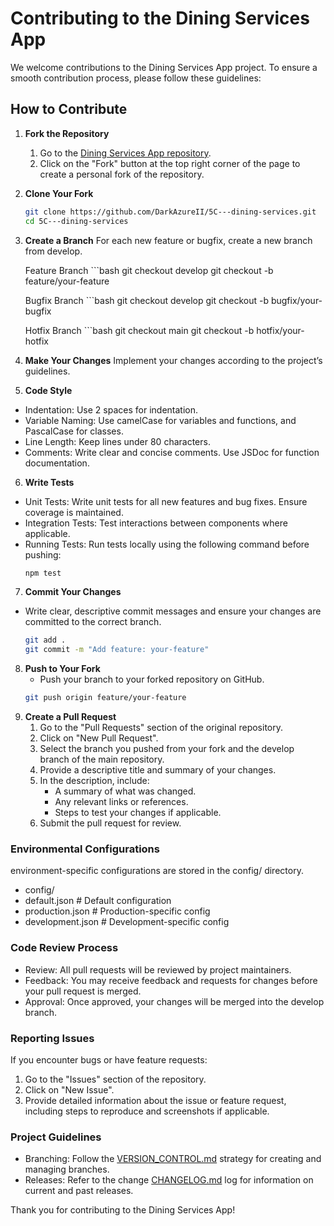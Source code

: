 # Contributing to the Dining Services App

We welcome contributions to the Dining Services App project. To ensure a smooth contribution process, please follow these guidelines:

## How to Contribute

1. **Fork the Repository**
    1. Go to the [Dining Services App repository](https://github.com/DarkAzureII/5C---dining-services).
    2. Click on the "Fork" button at the top right corner of the page to create a personal fork of the repository.

2. **Clone Your Fork**
   ```bash
   git clone https://github.com/DarkAzureII/5C---dining-services.git
   cd 5C---dining-services

3. **Create a Branch**
    For each new feature or bugfix, create a new branch from develop.

    Feature Branch
        ```bash
        git checkout develop
        git checkout -b feature/your-feature

    Bugfix Branch
        ```bash
        git checkout develop
        git checkout -b bugfix/your-bugfix

    Hotfix Branch
        ```bash
        git checkout main
        git checkout -b hotfix/your-hotfix


4. **Make Your Changes**
    Implement your changes according to the project’s guidelines.

5. **Code Style**
- Indentation: Use 2 spaces for indentation.
- Variable Naming: Use camelCase for variables and functions, and PascalCase for classes.
- Line Length: Keep lines under 80 characters.
- Comments: Write clear and concise comments. Use JSDoc for function documentation.

6. **Write Tests**
- Unit Tests: Write unit tests for all new features and bug fixes. Ensure coverage is maintained.
- Integration Tests: Test interactions between components where applicable.
- Running Tests: Run tests locally using the following command before pushing:
    ```bash
    npm test

7. **Commit Your Changes**
  - Write clear, descriptive commit messages and ensure your changes are committed to the correct branch.
    ```bash
    git add .
    git commit -m "Add feature: your-feature"

8. **Push to Your Fork**
   - Push your branch to your forked repository on GitHub.
    ```bash
    git push origin feature/your-feature

9. **Create a Pull Request**
    1. Go to the "Pull Requests" section of the original repository.
    2. Click on "New Pull Request".
    3. Select the branch you pushed from your fork and the develop branch of the main repository.
    4. Provide a descriptive title and summary of your changes.
    5. In the description, include:
        - A summary of what was changed.
        - Any relevant links or references.
        - Steps to test your changes if applicable.
    6. Submit the pull request for review.

### Environmental Configurations
environment-specific configurations are stored in the config/ directory.
- config/
- default.json       # Default configuration
- production.json    # Production-specific config
- development.json   # Development-specific config

### Code Review Process
- Review: All pull requests will be reviewed by project maintainers.
- Feedback: You may receive feedback and requests for changes before your pull request is merged.
- Approval: Once approved, your changes will be merged into the develop branch.

### Reporting Issues
If you encounter bugs or have feature requests:

1. Go to the "Issues" section of the repository.
2. Click on "New Issue".
3. Provide detailed information about the issue or feature request, including steps to reproduce and screenshots if applicable.

### Project Guidelines
- Branching: Follow the [VERSION_CONTROL.md](VERSION_CONTROL.md) strategy for creating and managing branches.
- Releases: Refer to the change [CHANGELOG.md](CHANGELOG.md) log for information on current and past releases.

Thank you for contributing to the Dining Services App!


